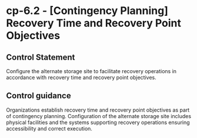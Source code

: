 # cp-6.2 - \[Contingency Planning\] Recovery Time and Recovery Point Objectives

## Control Statement

Configure the alternate storage site to facilitate recovery operations in accordance with recovery time and recovery point objectives.

## Control guidance

Organizations establish recovery time and recovery point objectives as part of contingency planning. Configuration of the alternate storage site includes physical facilities and the systems supporting recovery operations ensuring accessibility and correct execution.
